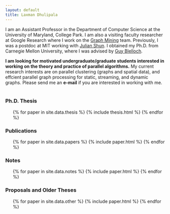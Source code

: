 ```yaml
---
layout: default
title: Laxman Dhulipala
---
```


I am an Assistant Professor in the Department of Computer Science at
the University of Maryland, College Park. I am also a visiting faculty
researcher at Google Research where I work on the [Graph Mining][gm]
team. Previously, I was a postdoc at MIT working with [Julian
Shun][julian]. I obtained my Ph.D. from Carnegie Mellon University,
where I was advised by [Guy Blelloch][guy].

<b>I am looking for motivated undergraduate/graduate students interested
in working on the theory and practice of parallel algorithms.</b> My
current research interests are on parallel clustering (graphs and
spatial data), and effcient parallel graph processing for static,
streaming, and dynamic graphs. Please send me an <b>e-mail</b> if you
are interested in working with me.
<br>
<br>

### Ph.D. Thesis

<ul>
{% for paper in site.data.thesis %}
  {% include thesis.html %}
{% endfor %}
</ul>

### Publications

<ul>
{% for paper in site.data.papers %}
  {% include paper.html %}
{% endfor %}
</ul>

### Notes

<ul>
{% for paper in site.data.notes %}
  {% include paper.html %}
{% endfor %}
</ul>

### Proposals and Older Theses

<ul>
{% for paper in site.data.other %}
  {% include paper.html %}
{% endfor %}
</ul>


[guy]: http://www.cs.cmu.edu/~guyb/
[julian]: https://people.csail.mit.edu/jshun/
[gm]: https://research.google/teams/graph-mining/
